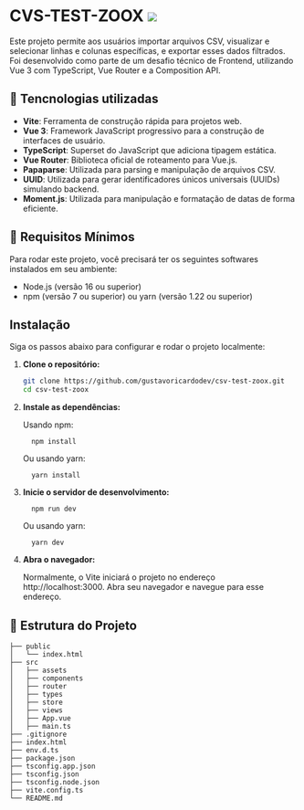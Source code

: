 # CVS-TEST-ZOOX <img href="#" src="https://img.shields.io/badge/Vue.js-000000?style=for-the-badge&logo=vue.js&logoColor=4FC08D" />

Este projeto permite aos usuários importar arquivos CSV, visualizar e selecionar linhas e colunas específicas, e exportar esses dados filtrados. Foi desenvolvido como parte de um desafio técnico de Frontend, utilizando Vue 3 com TypeScript, Vue Router e a Composition API.

## 🚀 Tencnologias utilizadas

- **Vite**: Ferramenta de construção rápida para projetos web.
- **Vue 3**: Framework JavaScript progressivo para a construção de interfaces de usuário.
- **TypeScript**: Superset do JavaScript que adiciona tipagem estática.
- **Vue Router**: Biblioteca oficial de roteamento para Vue.js.
- **Papaparse**: Utilizada para parsing e manipulação de arquivos CSV.
- **UUID**: Utilizada para gerar identificadores únicos universais (UUIDs) simulando backend.
- **Moment.js**: Utilizada para manipulação e formatação de datas de forma eficiente.

## 🚨 Requisitos Mínimos

Para rodar este projeto, você precisará ter os seguintes softwares instalados em seu ambiente:

- Node.js (versão 16 ou superior)
- npm (versão 7 ou superior) ou yarn (versão 1.22 ou superior)

## Instalação

Siga os passos abaixo para configurar e rodar o projeto localmente:

1. **Clone o repositório:**

   ```bash
   git clone https://github.com/gustavoricardodev/csv-test-zoox.git
   cd csv-test-zoox
   ```

2. **Instale as dependências:**

    Usando npm:


    ```
      npm install
    ```

    Ou usando yarn:


    ```
      yarn install
    ```
3. **Inicie o servidor de desenvolvimento:**

    
    ```
      npm run dev
    ```

    Ou usando yarn:


    ```
      yarn dev
    ```

4. **Abra o navegador:**

    Normalmente, o Vite iniciará o projeto no endereço http://localhost:3000. Abra seu navegador e navegue para esse endereço.

## 📁 Estrutura do Projeto
```
├── public
│   └── index.html
├── src
│   ├── assets
│   ├── components
│   ├── router
│   ├── types
│   ├── store
│   ├── views
│   ├── App.vue
│   ├── main.ts
├── .gitignore
├── index.html
├── env.d.ts
├── package.json
├── tsconfig.app.json
├── tsconfig.json
├── tsconfig.node.json
├── vite.config.ts
└── README.md
```
